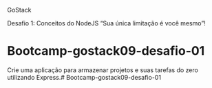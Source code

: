GoStack

Desafio 1: Conceitos do NodeJS 
“Sua única limitação é você mesmo”!

# Bootcamp-gostack09-desafio-01

Crie uma aplicação para armazenar projetos e suas tarefas do zero utilizando Express.# Bootcamp-gostack09-desafio-01

